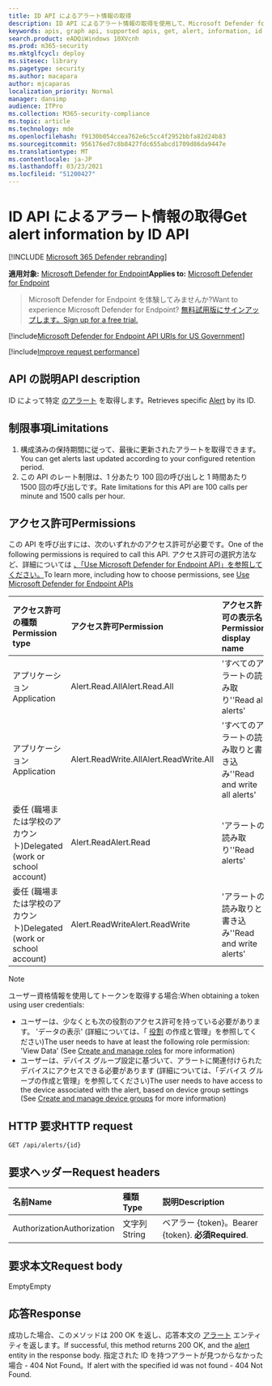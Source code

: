 ```yaml
---
title: ID API によるアラート情報の取得
description: ID API によるアラート情報の取得を使用して、Microsoft Defender for Endpoint の ID で特定のアラートを取得する方法について説明します。
keywords: apis, graph api, supported apis, get, alert, information, id
search.product: eADQiWindows 10XVcnh
ms.prod: m365-security
ms.mktglfcycl: deploy
ms.sitesec: library
ms.pagetype: security
ms.author: macapara
author: mjcaparas
localization_priority: Normal
manager: dansimp
audience: ITPro
ms.collection: M365-security-compliance
ms.topic: article
ms.technology: mde
ms.openlocfilehash: f9130b054ccea762e6c5cc4f2952bbfa82d24b83
ms.sourcegitcommit: 956176ed7c8b8427fdc655abcd1709d86da9447e
ms.translationtype: MT
ms.contentlocale: ja-JP
ms.lasthandoff: 03/23/2021
ms.locfileid: "51200427"
---
```

# <a name="get-alert-information-by-id-api"></a><span data-ttu-id="25756-104">ID API によるアラート情報の取得</span><span class="sxs-lookup"><span data-stu-id="25756-104">Get alert information by ID API</span></span>

[!INCLUDE [Microsoft 365 Defender rebranding](../../includes/microsoft-defender.md)]


<span data-ttu-id="25756-105">**適用対象:** [Microsoft Defender for Endpoint](https://go.microsoft.com/fwlink/?linkid=2154037)</span><span class="sxs-lookup"><span data-stu-id="25756-105">**Applies to:** [Microsoft Defender for Endpoint](https://go.microsoft.com/fwlink/?linkid=2154037)</span></span>

> <span data-ttu-id="25756-106">Microsoft Defender for Endpoint を体験してみませんか?</span><span class="sxs-lookup"><span data-stu-id="25756-106">Want to experience Microsoft Defender for Endpoint?</span></span> [<span data-ttu-id="25756-107">無料試用版にサインアップします。</span><span class="sxs-lookup"><span data-stu-id="25756-107">Sign up for a free trial.</span></span>](https://www.microsoft.com/microsoft-365/windows/microsoft-defender-atp?ocid=docs-wdatp-exposedapis-abovefoldlink) 

[!include[Microsoft Defender for Endpoint API URIs for US Government](../../includes/microsoft-defender-api-usgov.md)]

[!include[Improve request performance](../../includes/improve-request-performance.md)]


## <a name="api-description"></a><span data-ttu-id="25756-108">API の説明</span><span class="sxs-lookup"><span data-stu-id="25756-108">API description</span></span>
<span data-ttu-id="25756-109">ID によって特定 [のアラート](alerts.md) を取得します。</span><span class="sxs-lookup"><span data-stu-id="25756-109">Retrieves specific [Alert](alerts.md) by its ID.</span></span>


## <a name="limitations"></a><span data-ttu-id="25756-110">制限事項</span><span class="sxs-lookup"><span data-stu-id="25756-110">Limitations</span></span>
1. <span data-ttu-id="25756-111">構成済みの保持期間に従って、最後に更新されたアラートを取得できます。</span><span class="sxs-lookup"><span data-stu-id="25756-111">You can get alerts last updated according to your configured retention period.</span></span>
2. <span data-ttu-id="25756-112">この API のレート制限は、1 分あたり 100 回の呼び出しと 1 時間あたり 1500 回の呼び出しです。</span><span class="sxs-lookup"><span data-stu-id="25756-112">Rate limitations for this API are 100 calls per minute and 1500 calls per hour.</span></span>


## <a name="permissions"></a><span data-ttu-id="25756-113">アクセス許可</span><span class="sxs-lookup"><span data-stu-id="25756-113">Permissions</span></span>
<span data-ttu-id="25756-114">この API を呼び出すには、次のいずれかのアクセス許可が必要です。</span><span class="sxs-lookup"><span data-stu-id="25756-114">One of the following permissions is required to call this API.</span></span> <span data-ttu-id="25756-115">アクセス許可の選択方法など、詳細については [、「Use Microsoft Defender for Endpoint API」を参照してください。](apis-intro.md)</span><span class="sxs-lookup"><span data-stu-id="25756-115">To learn more, including how to choose permissions, see [Use Microsoft Defender for Endpoint APIs](apis-intro.md)</span></span>

<span data-ttu-id="25756-116">アクセス許可の種類</span><span class="sxs-lookup"><span data-stu-id="25756-116">Permission type</span></span> |   <span data-ttu-id="25756-117">アクセス許可</span><span class="sxs-lookup"><span data-stu-id="25756-117">Permission</span></span>  |   <span data-ttu-id="25756-118">アクセス許可の表示名</span><span class="sxs-lookup"><span data-stu-id="25756-118">Permission display name</span></span>
:---|:---|:---
<span data-ttu-id="25756-119">アプリケーション</span><span class="sxs-lookup"><span data-stu-id="25756-119">Application</span></span> |   <span data-ttu-id="25756-120">Alert.Read.All</span><span class="sxs-lookup"><span data-stu-id="25756-120">Alert.Read.All</span></span> |    <span data-ttu-id="25756-121">'すべてのアラートの読み取り'</span><span class="sxs-lookup"><span data-stu-id="25756-121">'Read all alerts'</span></span>
<span data-ttu-id="25756-122">アプリケーション</span><span class="sxs-lookup"><span data-stu-id="25756-122">Application</span></span> |   <span data-ttu-id="25756-123">Alert.ReadWrite.All</span><span class="sxs-lookup"><span data-stu-id="25756-123">Alert.ReadWrite.All</span></span> |   <span data-ttu-id="25756-124">'すべてのアラートの読み取りと書き込み'</span><span class="sxs-lookup"><span data-stu-id="25756-124">'Read and write all alerts'</span></span>
<span data-ttu-id="25756-125">委任 (職場または学校のアカウント)</span><span class="sxs-lookup"><span data-stu-id="25756-125">Delegated (work or school account)</span></span> | <span data-ttu-id="25756-126">Alert.Read</span><span class="sxs-lookup"><span data-stu-id="25756-126">Alert.Read</span></span> | <span data-ttu-id="25756-127">'アラートの読み取り'</span><span class="sxs-lookup"><span data-stu-id="25756-127">'Read alerts'</span></span>
<span data-ttu-id="25756-128">委任 (職場または学校のアカウント)</span><span class="sxs-lookup"><span data-stu-id="25756-128">Delegated (work or school account)</span></span> | <span data-ttu-id="25756-129">Alert.ReadWrite</span><span class="sxs-lookup"><span data-stu-id="25756-129">Alert.ReadWrite</span></span> | <span data-ttu-id="25756-130">'アラートの読み取りと書き込み'</span><span class="sxs-lookup"><span data-stu-id="25756-130">'Read and write alerts'</span></span>

>[!Note]
> <span data-ttu-id="25756-131">ユーザー資格情報を使用してトークンを取得する場合:</span><span class="sxs-lookup"><span data-stu-id="25756-131">When obtaining a token using user credentials:</span></span>
>- <span data-ttu-id="25756-132">ユーザーは、少なくとも次の役割のアクセス許可を持っている必要があります。 'データの表示' (詳細については、「 [役割](user-roles.md) の作成と管理」を参照してください)</span><span class="sxs-lookup"><span data-stu-id="25756-132">The user needs to have at least the following role permission: 'View Data' (See [Create and manage roles](user-roles.md) for more information)</span></span>
>- <span data-ttu-id="25756-133">ユーザーは、デバイス グループ設定に基づいて、アラートに関連付けられたデバイスにアクセスできる必要[](machine-groups.md)があります (詳細については、「デバイス グループの作成と管理」を参照してください)</span><span class="sxs-lookup"><span data-stu-id="25756-133">The user needs to have access to the device associated with the alert, based on device group settings (See [Create and manage device groups](machine-groups.md) for more information)</span></span>

## <a name="http-request"></a><span data-ttu-id="25756-134">HTTP 要求</span><span class="sxs-lookup"><span data-stu-id="25756-134">HTTP request</span></span>
```
GET /api/alerts/{id}
```

## <a name="request-headers"></a><span data-ttu-id="25756-135">要求ヘッダー</span><span class="sxs-lookup"><span data-stu-id="25756-135">Request headers</span></span>

<span data-ttu-id="25756-136">名前</span><span class="sxs-lookup"><span data-stu-id="25756-136">Name</span></span> | <span data-ttu-id="25756-137">種類</span><span class="sxs-lookup"><span data-stu-id="25756-137">Type</span></span> | <span data-ttu-id="25756-138">説明</span><span class="sxs-lookup"><span data-stu-id="25756-138">Description</span></span>
:---|:---|:---
<span data-ttu-id="25756-139">Authorization</span><span class="sxs-lookup"><span data-stu-id="25756-139">Authorization</span></span> | <span data-ttu-id="25756-140">文字列</span><span class="sxs-lookup"><span data-stu-id="25756-140">String</span></span> | <span data-ttu-id="25756-141">ベアラー {token}。</span><span class="sxs-lookup"><span data-stu-id="25756-141">Bearer {token}.</span></span> <span data-ttu-id="25756-142">**必須**</span><span class="sxs-lookup"><span data-stu-id="25756-142">**Required**.</span></span>


## <a name="request-body"></a><span data-ttu-id="25756-143">要求本文</span><span class="sxs-lookup"><span data-stu-id="25756-143">Request body</span></span>
<span data-ttu-id="25756-144">Empty</span><span class="sxs-lookup"><span data-stu-id="25756-144">Empty</span></span>

## <a name="response"></a><span data-ttu-id="25756-145">応答</span><span class="sxs-lookup"><span data-stu-id="25756-145">Response</span></span>
<span data-ttu-id="25756-146">成功した場合、このメソッドは 200 OK を返し、応答本文の [アラート](alerts.md) エンティティを返します。</span><span class="sxs-lookup"><span data-stu-id="25756-146">If successful, this method returns 200 OK, and the [alert](alerts.md) entity in the response body.</span></span> <span data-ttu-id="25756-147">指定された ID を持つアラートが見つからなかった場合 - 404 Not Found。</span><span class="sxs-lookup"><span data-stu-id="25756-147">If alert with the specified id was not found - 404 Not Found.</span></span>
